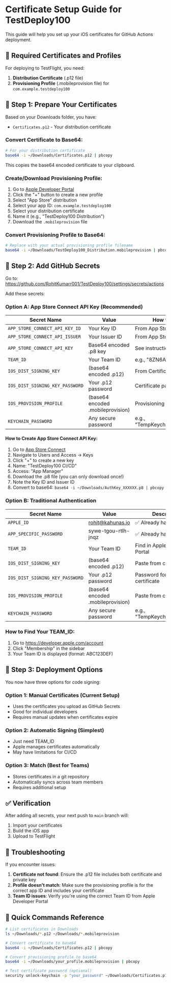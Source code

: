 # Certificate Setup Guide for TestDeploy100

This guide will help you set up your iOS certificates for GitHub Actions deployment.

## 📱 Required Certificates and Profiles

For deploying to TestFlight, you need:
1. **Distribution Certificate** (.p12 file)
2. **Provisioning Profile** (.mobileprovision file) for `com.example.testdeploy100`

## 🔐 Step 1: Prepare Your Certificates

Based on your Downloads folder, you have:
- `Certificates.p12` - Your distribution certificate

### Convert Certificate to Base64:
```bash
# For your distribution certificate
base64 -i ~/Downloads/Certificates.p12 | pbcopy
```
This copies the base64 encoded certificate to your clipboard.

### Create/Download Provisioning Profile:
1. Go to [Apple Developer Portal](https://developer.apple.com/account/resources/profiles/list)
2. Click the "+" button to create a new profile
3. Select "App Store" distribution
4. Select your app ID: `com.example.testdeploy100`
5. Select your distribution certificate
6. Name it (e.g., "TestDeploy100 Distribution")
7. Download the `.mobileprovision` file

### Convert Provisioning Profile to Base64:
```bash
# Replace with your actual provisioning profile filename
base64 -i ~/Downloads/TestDeploy100_Distribution.mobileprovision | pbcopy
```

## 🔑 Step 2: Add GitHub Secrets

Go to: https://github.com/RohitKumarr001/TestDeploy100/settings/secrets/actions

Add these secrets:

### Option A: App Store Connect API Key (Recommended)

| Secret Name | Value | How to Get |
|------------|-------|------------|
| `APP_STORE_CONNECT_API_KEY_ID` | Your Key ID | From App Store Connect |
| `APP_STORE_CONNECT_API_ISSUER` | Your Issuer ID | From App Store Connect |
| `APP_STORE_CONNECT_API_KEY` | Base64 encoded .p8 key | See instructions below |
| `TEAM_ID` | Your Team ID | e.g., "8ZN6AK49W8" |
| `IOS_DIST_SIGNING_KEY` | (base64 encoded .p12) | From Certificates.p12 |
| `IOS_DIST_SIGNING_KEY_PASSWORD` | Your .p12 password | Certificate password |
| `IOS_PROVISION_PROFILE` | (base64 encoded .mobileprovision) | Provisioning profile |
| `KEYCHAIN_PASSWORD` | Any secure password | e.g., "TempKeychainPass123!" |

#### How to Create App Store Connect API Key:
1. Go to [App Store Connect](https://appstoreconnect.apple.com)
2. Navigate to Users and Access → Keys
3. Click "+" to create a new key
4. Name: "TestDeploy100 CI/CD"
5. Access: "App Manager"
6. Download the .p8 file (you can only download once!)
7. Note the Key ID and Issuer ID
8. Convert to base64: `base64 -i ~/Downloads/AuthKey_XXXXXX.p8 | pbcopy`

### Option B: Traditional Authentication

| Secret Name | Value | Description |
|------------|-------|-------------|
| `APPLE_ID` | rohit@kahunas.io | ✅ Already have |
| `APP_SPECIFIC_PASSWORD` | sywe-tgou-rtlh-jnqz | ✅ Already have |
| `TEAM_ID` | Your Team ID | Find in Apple Developer Portal |
| `IOS_DIST_SIGNING_KEY` | (base64 encoded .p12) | Paste from clipboard |
| `IOS_DIST_SIGNING_KEY_PASSWORD` | Your .p12 password | Password for the certificate |
| `IOS_PROVISION_PROFILE` | (base64 encoded .mobileprovision) | Paste from clipboard |
| `KEYCHAIN_PASSWORD` | Any secure password | e.g., "TempKeychainPass123!" |

### How to Find Your TEAM_ID:
1. Go to https://developer.apple.com/account
2. Click "Membership" in the sidebar
3. Your Team ID is displayed (format: ABC123DEF)

## 🚀 Step 3: Deployment Options

You now have three options for code signing:

### Option 1: Manual Certificates (Current Setup)
- Uses the certificates you upload as GitHub Secrets
- Good for individual developers
- Requires manual updates when certificates expire

### Option 2: Automatic Signing (Simplest)
- Just need TEAM_ID
- Apple manages certificates automatically
- May have limitations for CI/CD

### Option 3: Match (Best for Teams)
- Stores certificates in a git repository
- Automatically syncs across team members
- Requires additional setup

## ✅ Verification

After adding all secrets, your next push to `main` branch will:
1. Import your certificates
2. Build the iOS app
3. Upload to TestFlight

## 🔧 Troubleshooting

If you encounter issues:

1. **Certificate not found**: Ensure the .p12 file includes both certificate and private key
2. **Profile doesn't match**: Make sure the provisioning profile is for the correct app ID and includes your certificate
3. **Team ID issues**: Verify you're using the correct Team ID from Apple Developer Portal

## 📝 Quick Commands Reference

```bash
# List certificates in Downloads
ls ~/Downloads/*.p12 ~/Downloads/*.mobileprovision

# Convert certificate to base64
base64 -i ~/Downloads/Certificates.p12 | pbcopy

# Convert provisioning profile to base64
base64 -i ~/Downloads/your_profile.mobileprovision | pbcopy

# Test certificate password (optional)
security unlock-keychain -p "your_password" ~/Downloads/Certificates.p12

